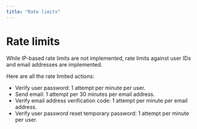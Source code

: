 ```yaml
---
title: "Rate limits"
---
```


# Rate limits

While IP-based rate limits are not implemented, rate limits against user IDs and email addresses are implemented.

Here are all the rate limited actions:

-   Verify user password: 1 attempt per minute per user.
-   Send email: 1 attempt per 30 minutes per email address.
-   Verify email address verification code: 1 attempt per minute per email address.
-   Verify user password reset temporary password: 1 attempt per minute per user.
